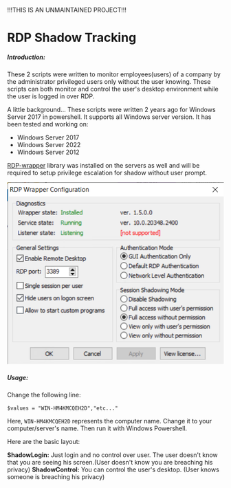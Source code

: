 !!!THIS IS AN UNMAINTAINED PROJECT!!!
# RDP Shadow Tracking

##### Introduction:
These 2 scripts were written to monitor employees(users) of a company by the administrator privileged users only without the user knowing. These scripts can both monitor and control the user's desktop environment while the user is logged in over RDP.

A little background... These scripts were written 2 years ago for Windows Server 2017 in powershell. It supports all Windows server version. It has been tested and working on:

* Windows Server 2017
* Windows Server 2022
* Windows Server 2012

[RDP-wrapper](https://github.com/stascorp/rdpwrap) library was installed on the servers as well and will be required to setup privilege escalation for shadow without user prompt.

![Screenshot of RDP Wrapper conf](Screenshot_6.png)

##### Usage:
Change the following line:
```
$values = "WIN-HM4KMCQEH2D","etc..."
```
Here, `WIN-HM4KMCQEH2D` represents the computer name. Change it to your computer/server's name. Then run it with Windows Powershell.

Here are the basic layout:

**ShadowLogin:** Just login and no control over user. The user doesn't know that you are seeing his screen.(User doesn't know you are breaching his privacy)
**ShadowControl:** You can control the user's desktop. (User knows someone is breaching his privacy)
